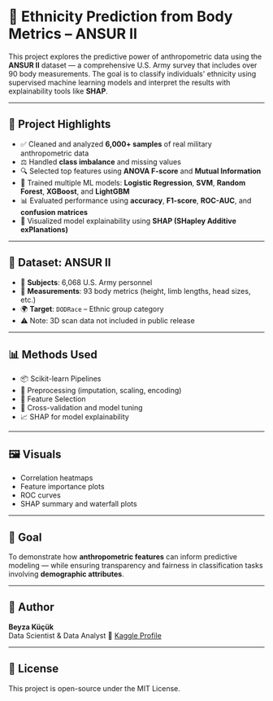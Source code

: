# 🧬 Ethnicity Prediction from Body Metrics – ANSUR II

This project explores the predictive power of anthropometric data using the **ANSUR II** dataset — a comprehensive U.S. Army survey that includes over 90 body measurements. The goal is to classify individuals' ethnicity using supervised machine learning models and interpret the results with explainability tools like **SHAP**.

---

## 📌 Project Highlights

- ✅ Cleaned and analyzed **6,000+ samples** of real military anthropometric data  
- ⚖️ Handled **class imbalance** and missing values  
- 🔍 Selected top features using **ANOVA F-score** and **Mutual Information**  
- 🤖 Trained multiple ML models: **Logistic Regression**, **SVM**, **Random Forest**, **XGBoost**, and **LightGBM**  
- 📊 Evaluated performance using **accuracy**, **F1-score**, **ROC-AUC**, and **confusion matrices**  
- 🧠 Visualized model explainability using **SHAP (SHapley Additive exPlanations)**  

---

## 📁 Dataset: ANSUR II

- 👥 **Subjects**: 6,068 U.S. Army personnel  
- 📏 **Measurements**: 93 body metrics (height, limb lengths, head sizes, etc.)  
- 🌍 **Target**: `DODRace` – Ethnic group category  
- ⚠️ Note: 3D scan data not included in public release  

---

## 📊 Methods Used

- 📦 Scikit-learn Pipelines  
- 🧹 Preprocessing (imputation, scaling, encoding)  
- 🔎 Feature Selection  
- 🔁 Cross-validation and model tuning  
- 📈 SHAP for model explainability  

---

## 🖼️ Visuals

- Correlation heatmaps  
- Feature importance plots  
- ROC curves  
- SHAP summary and waterfall plots  

---

## 🚀 Goal

To demonstrate how **anthropometric features** can inform predictive modeling — while ensuring transparency and fairness in classification tasks involving **demographic attributes**.

---

## 🧠 Author

**Beyza Küçük**  
Data Scientist & Data Analyst 
📍 [Kaggle Profile](https://www.kaggle.com/beyzakucuk)

---

## 📜 License

This project is open-source under the MIT License.
